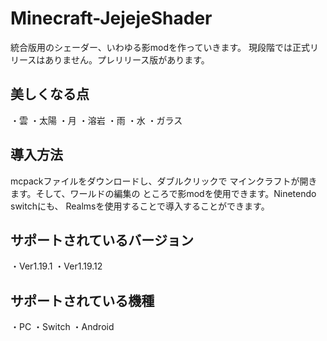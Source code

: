 # Minecraft-JejejeShader

統合版用のシェーダー、いわゆる影modを作っていきます。
現段階では正式リリースはありません。プレリリース版があります。
## 美しくなる点
・雲
・太陽
・月
・溶岩
・雨
・水
・ガラス
## 導入方法
mcpackファイルをダウンロードし、ダブルクリックで
マインクラフトが開きます。そして、ワールドの編集の
ところで影modを使用できます。Ninetendo switchにも、
Realmsを使用することで導入することができます。
## サポートされているバージョン
・Ver1.19.1 ・Ver1.19.12
## サポートされている機種
・PC ・Switch ・Android
